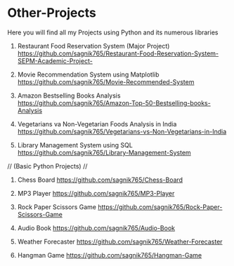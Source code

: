 # Other-Projects
Here you will find all my Projects using Python and its numerous libraries

1. Restaurant Food Reservation System (Major Project)    https://github.com/sagnik765/Restaurant-Food-Reservation-System-SEPM-Academic-Project-
2. Movie Recommendation System using Matplotlib      https://github.com/sagnik765/Movie-Recommended-System

3. Amazon Bestselling Books Analysis   https://github.com/sagnik765/Amazon-Top-50-Bestselling-books-Analysis

4. Vegetarians va Non-Vegetarian Foods Analysis in India   https://github.com/sagnik765/Vegetarians-vs-Non-Vegetarians-in-India

5. Library Management System using SQL https://github.com/sagnik765/Library-Management-System

//
(Basic Python Projects)
//

1. Chess Board    https://github.com/sagnik765/Chess-Board

2. MP3 Player   https://github.com/sagnik765/MP3-Player

3. Rock Paper Scissors Game    https://github.com/sagnik765/Rock-Paper-Scissors-Game

4. Audio Book   https://github.com/sagnik765/Audio-Book

5. Weather Forecaster   https://github.com/sagnik765/Weather-Forecaster

6. Hangman Game   https://github.com/sagnik765/Hangman-Game

